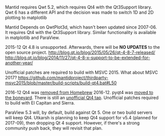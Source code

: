 Mantid requires Qwt 5.2, which requires Qt4 with the Qt3Support
library. Qwt 6 has a different API and the decision was made to switch
1D and 2D plotting to matplotlib

Mantid Depends on QwtPlot3d, which hasn't been updated since
2007-06. It requires Qt4 with the Qt3Support library. Similar
functionality is available in matplotlib and ParaView.

2015-12 Qt 4.8 is unsupported. Afterwards, there will be
**NO UPDATES** to the open source project.
http://blog.qt.io/blog/2015/05/26/qt-4-8-7-released/
http://blog.qt.io/blog/2014/11/27/qt-4-8-x-support-to-be-extended-for-another-year/

Unofficial patches are required to build with MSVC 2015. What about
MSVC 2017?
https://github.com/mantidproject/thirdparty-msvc2015/blob/master/build-scripts/build-qt4.bat#L50

2016-12 Qt4 was
[removed from Homebrew](https://github.com/Homebrew/homebrew-core/commit/05eaba4cd570b000aa85d91a01e2b4d503894f00)
2016-12. pyqt4 was
[moved to the boneyard](https://github.com/Homebrew/homebrew-core/pull/6817). There
is still an
[unofficial Qt4 tap](https://github.com/cartr/homebrew-qt4). Unofficial patches required to build with El Capitan and Sierra.

ParaView 5.3 will, by default, build against Qt 5. One or two build
servers will keep Qt4.  Utkarsh is planning to keep Qt4 support for
v5.4 (planned for 2017-09), then dropping Qt 4 support.  However, if
there's a strong community push back, they will revisit that plan.
